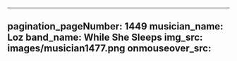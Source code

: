 ------
pagination_pageNumber: 1449
musician_name: Loz
band_name: While She Sleeps
img_src: images/musician1477.png
onmouseover_src: 
------